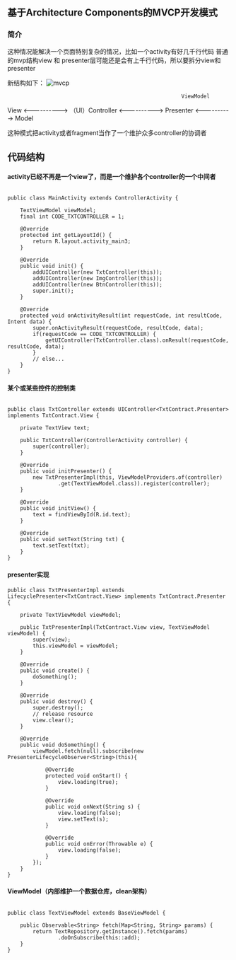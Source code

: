 ## 基于Architecture Components的MVCP开发模式

### 简介

这种情况能解决一个页面特别复杂的情况，比如一个activity有好几千行代码
普通的mvp结构view 和 presenter层可能还是会有上千行代码，所以要拆分view和presenter

新结构如下：
![mvcp](https://github.com/bin-qmtv/MVCP/blob/master/img/mvcp.png)


                                                           ViewModel
View <----------> （UI）Controller <----------> Presenter <----------> Model

这种模式把activity或者fragment当作了一个维护众多controller的协调者

## 代码结构

#### activity已经不再是一个view了，而是一个维护各个controller的一个中间者

```

public class MainActivity extends ControllerActivity {

    TextViewModel viewModel;
    final int CODE_TXTCONTROLLER = 1;

    @Override
    protected int getLayoutId() {
        return R.layout.activity_main3;
    }

    @Override
    public void init() {
        addUIController(new TxtController(this));
        addUIController(new ImgController(this));
        addUIController(new BtnController(this));
        super.init();
    }

    @Override
    protected void onActivityResult(int requestCode, int resultCode, Intent data) {
        super.onActivityResult(requestCode, resultCode, data);
        if(requestCode == CODE_TXTCONTROLLER) {
            getUIController(TxtController.class).onResult(requestCode, resultCode, data);
        }
        // else...
    }
}

```

#### 某个或某些控件的控制类

```

public class TxtController extends UIController<TxtContract.Presenter> implements TxtContract.View {

    private TextView text;

    public TxtController(ControllerActivity controller) {
        super(controller);
    }

    @Override
    public void initPresenter() {
        new TxtPresenterImpl(this, ViewModelProviders.of(controller)
                .get(TextViewModel.class)).register(controller);
    }

    @Override
    public void initView() {
        text = findViewById(R.id.text);
    }

    @Override
    public void setText(String txt) {
        text.setText(txt);
    }
}

```

#### presenter实现

```
public class TxtPresenterImpl extends LifecyclePresenter<TxtContract.View> implements TxtContract.Presenter {

    private TextViewModel viewModel;

    public TxtPresenterImpl(TxtContract.View view, TextViewModel viewModel) {
        super(view);
        this.viewModel = viewModel;
    }

    @Override
    public void create() {
        doSomething();
    }

    @Override
    public void destroy() {
        super.destroy();
        // release resource
        view.clear();
    }

    @Override
    public void doSomething() {
        viewModel.fetch(null).subscribe(new PresenterLifecycleObserver<String>(this){

            @Override
            protected void onStart() {
                view.loading(true);
            }

            @Override
            public void onNext(String s) {
                view.loading(false);
                view.setText(s);
            }

            @Override
            public void onError(Throwable e) {
                view.loading(false);
            }
        });
    }
}

```

#### ViewModel（内部维护一个数据仓库，clean架构）

```

public class TextViewModel extends BaseViewModel {

    public Observable<String> fetch(Map<String, String> params) {
        return TextRepository.getInstance().fetch(params)
                .doOnSubscribe(this::add);
    }
}

```